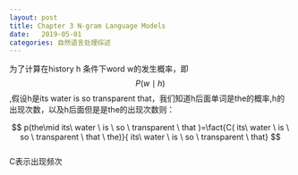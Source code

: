 ```yaml
---
layout: post
title: Chapter 3 N-gram Language Models
date:   2019-05-01
categories: 自然语言处理综述
---  
```


为了计算在history h 条件下word w的发生概率，即$$P(w\mid h)$$,假设h是its water is so transparent that，我们知道h后面单词是the的概率,h的出现次数，以及h后面但是是the的出现次数则：  

$$
p(the\mid its\ water \ is \ so \ transparent \ that )=\fact{C( its\ water \ is \ so \ transparent \ that \ the)}{ its\ water \ is \ so \ transparent \ that}
$$   
C表示出现频次




